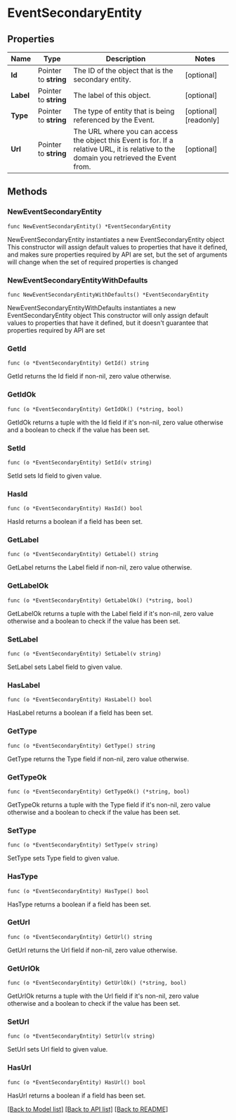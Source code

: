 # EventSecondaryEntity

## Properties

Name | Type | Description | Notes
------------ | ------------- | ------------- | -------------
**Id** | Pointer to **string** | The ID of the object that is the secondary entity.  | [optional] 
**Label** | Pointer to **string** | The label of this object.  | [optional] 
**Type** | Pointer to **string** | The type of entity that is being referenced by the Event.  | [optional] [readonly] 
**Url** | Pointer to **string** | The URL where you can access the object this Event is for. If a relative URL, it is relative to the domain you retrieved the Event from.  | [optional] 

## Methods

### NewEventSecondaryEntity

`func NewEventSecondaryEntity() *EventSecondaryEntity`

NewEventSecondaryEntity instantiates a new EventSecondaryEntity object
This constructor will assign default values to properties that have it defined,
and makes sure properties required by API are set, but the set of arguments
will change when the set of required properties is changed

### NewEventSecondaryEntityWithDefaults

`func NewEventSecondaryEntityWithDefaults() *EventSecondaryEntity`

NewEventSecondaryEntityWithDefaults instantiates a new EventSecondaryEntity object
This constructor will only assign default values to properties that have it defined,
but it doesn't guarantee that properties required by API are set

### GetId

`func (o *EventSecondaryEntity) GetId() string`

GetId returns the Id field if non-nil, zero value otherwise.

### GetIdOk

`func (o *EventSecondaryEntity) GetIdOk() (*string, bool)`

GetIdOk returns a tuple with the Id field if it's non-nil, zero value otherwise
and a boolean to check if the value has been set.

### SetId

`func (o *EventSecondaryEntity) SetId(v string)`

SetId sets Id field to given value.

### HasId

`func (o *EventSecondaryEntity) HasId() bool`

HasId returns a boolean if a field has been set.

### GetLabel

`func (o *EventSecondaryEntity) GetLabel() string`

GetLabel returns the Label field if non-nil, zero value otherwise.

### GetLabelOk

`func (o *EventSecondaryEntity) GetLabelOk() (*string, bool)`

GetLabelOk returns a tuple with the Label field if it's non-nil, zero value otherwise
and a boolean to check if the value has been set.

### SetLabel

`func (o *EventSecondaryEntity) SetLabel(v string)`

SetLabel sets Label field to given value.

### HasLabel

`func (o *EventSecondaryEntity) HasLabel() bool`

HasLabel returns a boolean if a field has been set.

### GetType

`func (o *EventSecondaryEntity) GetType() string`

GetType returns the Type field if non-nil, zero value otherwise.

### GetTypeOk

`func (o *EventSecondaryEntity) GetTypeOk() (*string, bool)`

GetTypeOk returns a tuple with the Type field if it's non-nil, zero value otherwise
and a boolean to check if the value has been set.

### SetType

`func (o *EventSecondaryEntity) SetType(v string)`

SetType sets Type field to given value.

### HasType

`func (o *EventSecondaryEntity) HasType() bool`

HasType returns a boolean if a field has been set.

### GetUrl

`func (o *EventSecondaryEntity) GetUrl() string`

GetUrl returns the Url field if non-nil, zero value otherwise.

### GetUrlOk

`func (o *EventSecondaryEntity) GetUrlOk() (*string, bool)`

GetUrlOk returns a tuple with the Url field if it's non-nil, zero value otherwise
and a boolean to check if the value has been set.

### SetUrl

`func (o *EventSecondaryEntity) SetUrl(v string)`

SetUrl sets Url field to given value.

### HasUrl

`func (o *EventSecondaryEntity) HasUrl() bool`

HasUrl returns a boolean if a field has been set.


[[Back to Model list]](../README.md#documentation-for-models) [[Back to API list]](../README.md#documentation-for-api-endpoints) [[Back to README]](../README.md)


